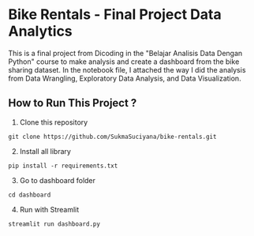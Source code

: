 
# Bike Rentals - Final Project Data Analytics

This is a final project from Dicoding in the "Belajar Analisis Data Dengan Python" course to make analysis and create a dashboard from the bike sharing dataset. In the notebook file, I attached the way I did the analysis from Data Wrangling, Exploratory Data Analysis, and Data Visualization.

## How to Run This Project ?

1. Clone this repository

```
git clone https://github.com/SukmaSuciyana/bike-rentals.git
```

2. Install all library

```
pip install -r requirements.txt
```

3. Go to dashboard folder

```
cd dashboard
```

4. Run with Streamlit

```
streamlit run dashboard.py